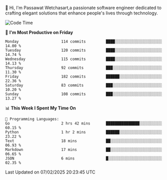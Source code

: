 
👋 Hi, I'm Passawat Wetchasart,a passionate software engineer dedicated to crafting elegant solutions that enhance people's lives through technology.


<!--START_SECTION:waka-->
![Code Time](http://img.shields.io/badge/Code%20Time-1%2C928%20hrs%2057%20mins-blue)

📅 **I'm Most Productive on Friday** 

```text
Monday                   114 commits         ████░░░░░░░░░░░░░░░░░░░░░   14.00 % 
Tuesday                  120 commits         ████░░░░░░░░░░░░░░░░░░░░░   14.74 % 
Wednesday                115 commits         ████░░░░░░░░░░░░░░░░░░░░░   14.13 % 
Thursday                 92 commits          ███░░░░░░░░░░░░░░░░░░░░░░   11.30 % 
Friday                   182 commits         ██████░░░░░░░░░░░░░░░░░░░   22.36 % 
Saturday                 83 commits          ███░░░░░░░░░░░░░░░░░░░░░░   10.20 % 
Sunday                   108 commits         ███░░░░░░░░░░░░░░░░░░░░░░   13.27 % 
```


📊 **This Week I Spent My Time On** 

```text
💬 Programming Languages: 
Go                       2 hrs 42 mins       ███████████████░░░░░░░░░░   60.15 % 
Python                   1 hr 2 mins         ██████░░░░░░░░░░░░░░░░░░░   23.22 % 
Text                     18 mins             ██░░░░░░░░░░░░░░░░░░░░░░░   06.93 % 
Markdown                 17 mins             ██░░░░░░░░░░░░░░░░░░░░░░░   06.65 % 
JSON                     6 mins              █░░░░░░░░░░░░░░░░░░░░░░░░   02.35 % 
```


 Last Updated on 07/02/2025 20:23:45 UTC
<!--END_SECTION:waka-->

<!--
**markpassawat/markpassawat** is a ✨ _special_ ✨ repository because its `README.md` (this file) appears on your GitHub profile.

Here are some ideas to get you started:

- 🔭 I’m currently working on ...
- 🌱 I’m currently learning ...
- 👯 I’m looking to collaborate on ...
- 🤔 I’m looking for help with ...
- 💬 Ask me about ...
- 📫 How to reach me: ...
- 😄 Pronouns: He/Him
- ⚡ Fun fact: ...
-->
